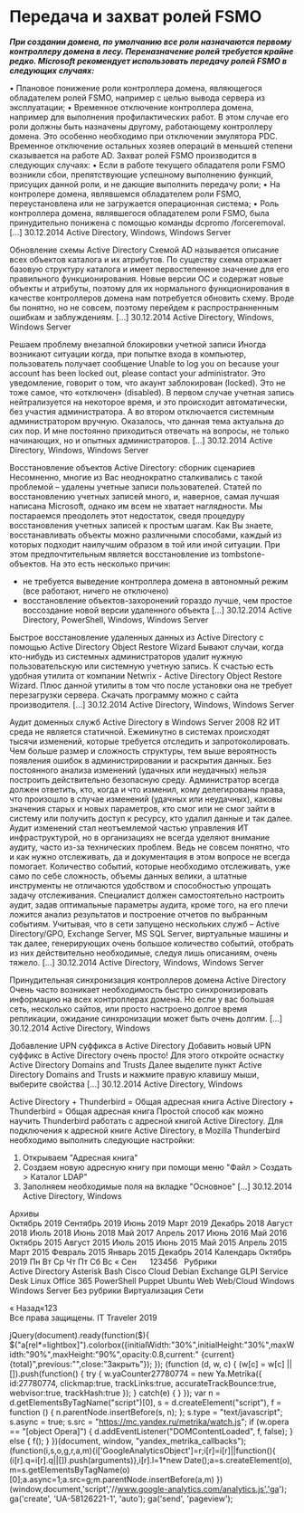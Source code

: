 #  Передача и захват ролей FSMO   
***При создании домена, по умолчанию все роли назначаются первому контроллеру домена в лесу. Переназначение ролей требуется крайне редко. Microsoft рекомендует использовать передачу ролей FSMO в следующих случаях:***

• Плановое понижение роли контроллера домена, являющегося обладателем ролей FSMO, например с целью вывода сервера из эксплуатации;
• Временное отключение контроллера домена, например для выполнения профилактических работ. В этом случае его роли должны быть назначены другому, работающему контроллеру домена. Это особенно необходимо при отключении эмулятора PDC. Временное отключение остальных хозяев операций в меньшей степени сказывается на работе AD.
Захват ролей FSMO производится в следующих случаях:
• Если в работе текущего обладателя роли FSMO возникли сбои, препятствующие успешному выполнению функций, присущих данной роли, и не дающие выполнить передачу роли;
• На контролере домена, являвшемся обладателем роли FSMO, переустановлена или не загружается операционная система;
• Роль контроллера домена, являвшегося обладателем роли FSMO, была принудительно понижена с помощью команды dcpromo /forceremoval. [...] 
 30.12.2014 
 Active Directory, Windows, Windows Server 
        
	
 
 Обновление схемы Active Directory 
Схемой AD называется описание всех объектов каталога и их атрибутов. По существу схема отражает базовую структуру каталога и имеет первостепенное значение для его правильного функционирования.
Новые версии ОС и содержат новые объекты и атрибуты, поэтому для их нормального функционирования в качестве контроллеров домена нам потребуется обновить схему.
Вроде бы понятно, но не совсем, поэтому перейдем к распространненным ошибкам и заблуждениям. [...] 
 30.12.2014 
 Active Directory, Windows, Windows Server 
        
	
 
 Решаем проблему внезапной блокировки учетной записи 
Иногда возникают ситуации когда, при попытке входа в компьютер, пользователь получает сообщение Unable to log you on because your account has been locked out, please contact your administrator.
Это уведомление, говорит о том, что акаунт заблокирован (locked). Это не тоже самое, что «отключен» (disabled). В первом случае учетная запись нейтрализуется на некоторое время, и это происходит автоматически, без участия администратора. А во втором отключается системным администратором вручную.
Оказалось, что данная тема актуальна до сих пор. И мне постоянно приходиться отвечать на вопросы, не только начинающих, но и опытных администраторов. [...] 
 30.12.2014 
 Active Directory, Windows, Windows Server 
        
	
 
 Восстановление объектов Active Directory: сборник сценариев 
Несомненно, многие из Вас неоднократно сталкивались с такой проблемой – удалены учетные записи пользователей. Статей по восстановлению учетных записей много, и, наверное, самая лучшая написана Microsoft, однако им всем не хватает наглядности. Мы постараемся преодолеть этот недостаток, сведя процедуру восстановления учетных записей к простым шагам.
Как Вы знаете, восстанавливать объекты можно различными способами, каждый из которых подходит наилучшим образом в той или иной ситуации.
При этом предпочтительным является восстановление из tombstone-объектов. На это есть несколько причин:
- не требуется выведение контроллера домена в автономный режим (все работают, ничего не отключено)
- восстановление объектов-захоронений гораздо лучше, чем простое воссоздание новой версии удаленного объекта [...] 
 30.12.2014 
 Active Directory, PowerShell, Windows, Windows Server 
        
	
 
 Быстрое восстановление удаленных данных из Active Directory с помощью Active Directory Object Restore Wizard 
Бывают случаи, когда кто-нибудь из системных администраторов удалит нужную пользовательскую или системную учетную запись.
К счастью есть удобная утилита от компании Netwrix - Active Directory Object Restore Wizard.
Плюс данной утилиты в том что после установки она не требует перезагрузки сервера.
Скачать программу можно с сайта производителя. [...] 
 30.12.2014 
 Active Directory, Windows, Windows Server 
        
	
 
 Аудит доменных служб Active Directory в Windows Server 2008 R2 
ИТ среда не является статичной. Ежеминутно в системах происходят тысячи изменений, которые требуется отследить и запротоколировать. Чем больше размер и сложность структуры, тем выше вероятность появления ошибок в администрировании и раскрытия данных. Без постоянного анализа изменений (удачных или неудачных) нельзя построить действительно безопасную среду. Администратор всегда должен ответить, кто, когда и что изменил, кому делегированы права, что произошло в случае изменений (удачных или неудачных), каковы значения старых и новых параметров, кто смог или не смог зайти в систему или получить доступ к ресурсу, кто удалил данные и так далее. Аудит изменений стал неотъемлемой частью управления ИТ инфраструктурой, но в организациях не всегда уделяют внимание аудиту, часто из-за технических проблем. Ведь не совсем понятно, что и как нужно отслеживать, да и документация в этом вопросе не всегда помогает. Количество событий, которые необходимо отслеживать, уже само по себе сложность, объемы данных велики, а штатные инструменты не отличаются удобством и способностью упрощать задачу отслеживания. Специалист должен самостоятельно настроить аудит, задав оптимальные параметры аудита, кроме того, на его плечи ложится анализ результатов и построение отчетов по выбранным событиям. Учитывая, что в сети запущено нескольких служб – Active Directory/GPO, Exchange Server, MS SQL Server, виртуальные машины и так далее, генерирующих очень большое количество событий, отобрать из них действительно необходимые, следуя лишь описаниям, очень тяжело. [...] 
 30.12.2014 
 Active Directory, Windows, Windows Server 
        
	
 
 Принудительная синхронизация контроллеров домена Active Directory 
Очень часто возникает необходимость быстро синхронизировать информацию на всех контроллерах домена.
Но если у вас большая сеть, несколько сайтов, или просто настроено долгое время репликации, ожидание синхронизации может быть очень долгим. [...] 
 30.12.2014 
 Active Directory, Windows 
        
	
 
 Добавление UPN суффикса в Active Directory 
Добавить новый UPN суффикс в Active Directory очень просто!
Для этого откройте оснастку Active Directory Domains and Trusts
Далее выделите пункт Active Directory Domains and Trusts и нажмите правую клавишу мыши, выберите свойства
 [...] 
 30.12.2014 
 Active Directory, Windows 
        
	
 
 Active Directory + Thunderbird = Общая адресная книга 
Active Directory + Thunderbird = Общая адресная книга
Простой способ как можно научить Thunderbird работать с адресной книгой Active Directory.
Для подключения к адресной книге Active Directory, в Mozilla Thunderbird необходимо выполнить следующие настройки:
1. Открываем "Адресная книга"
2. Создаем новую адресную книгу при помощи меню "Файл &gt; Создать &gt; Каталог LDAP"
3. Заполняем необходимые поля на вкладке "Основное" [...] 
 30.12.2014 
 Active Directory, Windows 
        
Архивы		
Октябрь 2019
Сентябрь 2019
Июнь 2019
Март 2019
Декабрь 2018
Август 2018
Июль 2018
Июнь 2018
Май 2017
Апрель 2017
Июнь 2016
Май 2016
Октябрь 2015
Август 2015
Июль 2015
Июнь 2015
Май 2015
Апрель 2015
Март 2015
Февраль 2015
Январь 2015
Декабрь 2014
Календарь
Октябрь 2019
Пн
Вт
Ср
Чт
Пт
Сб
Вс
&laquo; Сен
&nbsp;
&nbsp;
&nbsp;123456
&nbsp;
Рубрики		
Active Directory
Asterisk
Bash
Cisco
Cloud
Debian
Exchange
GLPI Service Desk
Linux
Office 365
PowerShell
Puppet
Ubuntu
Web
Web/Cloud
Windows
Windows Server
Без рубрики
Виртуализация
Сети
                 
« Назад«123  
Все права защищены. IT Traveler 2019 
                            
jQuery(document).ready(function($){
$("a[rel*=lightbox]").colorbox({initialWidth:"30%",initialHeight:"30%",maxWidth:"90%",maxHeight:"90%",opacity:0.8,current:" {current}  {total}",previous:"",close:"Закрыть"});
});
(function (d, w, c) {
(w[c] = w[c] || []).push(function() {
try {
w.yaCounter27780774 = new Ya.Metrika({
id:27780774,
clickmap:true,
trackLinks:true,
accurateTrackBounce:true,
webvisor:true,
trackHash:true
});
} catch(e) { }
});
var n = d.getElementsByTagName("script")[0],
s = d.createElement("script"),
f = function () { n.parentNode.insertBefore(s, n); };
s.type = "text/javascript";
s.async = true;
s.src = "https://mc.yandex.ru/metrika/watch.js";
if (w.opera == "[object Opera]") {
d.addEventListener("DOMContentLoaded", f, false);
} else { f(); }
})(document, window, "yandex_metrika_callbacks");
(function(i,s,o,g,r,a,m){i['GoogleAnalyticsObject']=r;i[r]=i[r]||function(){
(i[r].q=i[r].q||[]).push(arguments)},i[r].l=1*new Date();a=s.createElement(o),
m=s.getElementsByTagName(o)[0];a.async=1;a.src=g;m.parentNode.insertBefore(a,m)
})(window,document,'script','//www.google-analytics.com/analytics.js','ga');
ga('create', 'UA-58126221-1', 'auto');
ga('send', 'pageview');
